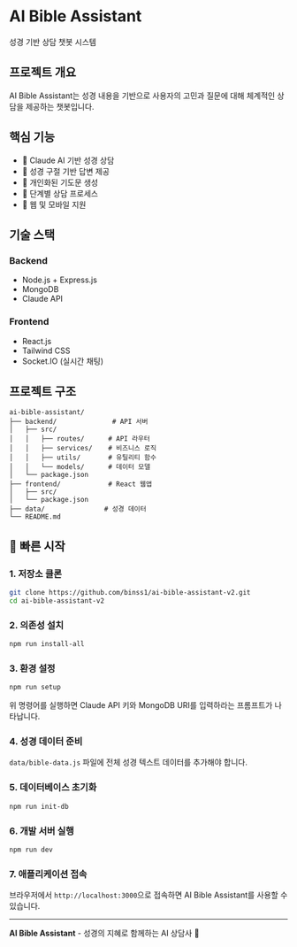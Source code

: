# AI Bible Assistant

성경 기반 상담 챗봇 시스템

## 프로젝트 개요

AI Bible Assistant는 성경 내용을 기반으로 사용자의 고민과 질문에 대해 체계적인 상담을 제공하는 챗봇입니다.

## 핵심 기능

- 🤖 Claude AI 기반 성경 상담
- 📖 성경 구절 기반 답변 제공
- 🙏 개인화된 기도문 생성
- 💬 단계별 상담 프로세스
- 📱 웹 및 모바일 지원

## 기술 스택

### Backend
- Node.js + Express.js
- MongoDB
- Claude API

### Frontend
- React.js
- Tailwind CSS
- Socket.IO (실시간 채팅)

## 프로젝트 구조

```
ai-bible-assistant/
├── backend/              # API 서버
│   ├── src/
│   │   ├── routes/      # API 라우터
│   │   ├── services/    # 비즈니스 로직
│   │   ├── utils/       # 유틸리티 함수
│   │   └── models/      # 데이터 모델
│   └── package.json
├── frontend/            # React 웹앱
│   ├── src/
│   └── package.json
├── data/               # 성경 데이터
└── README.md
```

## 🚀 빠른 시작

### 1. 저장소 클론

```bash
git clone https://github.com/binss1/ai-bible-assistant-v2.git
cd ai-bible-assistant-v2
```

### 2. 의존성 설치

```bash
npm run install-all
```

### 3. 환경 설정

```bash
npm run setup
```

위 명령어를 실행하면 Claude API 키와 MongoDB URI를 입력하라는 프롬프트가 나타납니다.

### 4. 성경 데이터 준비

`data/bible-data.js` 파일에 전체 성경 텍스트 데이터를 추가해야 합니다.

### 5. 데이터베이스 초기화

```bash
npm run init-db
```

### 6. 개발 서버 실행

```bash
npm run dev
```

### 7. 애플리케이션 접속

브라우저에서 `http://localhost:3000`으로 접속하면 AI Bible Assistant를 사용할 수 있습니다.

---

**AI Bible Assistant** - 성경의 지혜로 함께하는 AI 상담사 🙏